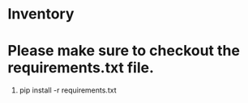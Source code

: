 # Inventory

Please make sure to checkout the requirements.txt file.
======================================================
1. pip install -r requirements.txt
